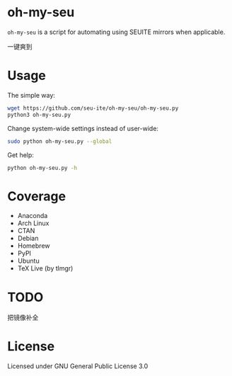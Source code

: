 oh-my-seu
==========================

`oh-my-seu` is a script for automating using SEUITE mirrors when applicable.

一键爽到

Usage
==========================

The simple way:
```bash
wget https://github.com/seu-ite/oh-my-seu/oh-my-seu.py
python3 oh-my-seu.py
```

Change system-wide settings instead of user-wide:
```bash
sudo python oh-my-seu.py --global
```

Get help:
```bash
python oh-my-seu.py -h
```

Coverage
=========================
 - Anaconda
 - Arch Linux
 - CTAN
 - Debian
 - Homebrew
 - PyPI
 - Ubuntu
 - TeX Live (by tlmgr)
 
TODO
========================
把镜像补全


License
==========================

Licensed under GNU General Public License 3.0

